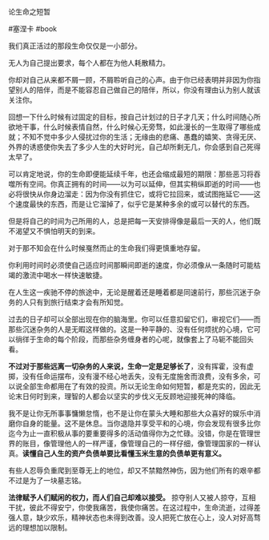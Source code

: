 论生命之短暂 

#塞涅卡 #book 

我们真正活过的那段生命仅仅是一小部分。

无人为自己提出要求，每个人都在为他人耗散精力。

你却对自己从来都不屑一顾，不屑聆听自己的心声。由于你已经表明并非因为你指望别人的陪伴，而是不能容忍自己做自己的陪伴，所以，你没有理由认为别人就该关注你。


回想一下什么时候有过固定的目标，按自己计划过的日子才几天；什么时间随心所欲地干事，什么时候表情自然，什么时候心无旁骛，如此漫长的一生取得了哪些成就；不知不觉中多少人侵扰过你的生活；无缘由的悲痛、愚蠢的嬉笑、贪得无厌、外界的诱惑使你失去了多少人生的大好时光，自己却所剩无几，你会感到自己死得太早了。


可以肯定地说，你的生命即便能延续千年，也还会缩成最短的期限：那些恶习将吞噬所有空间。你真正拥有的时间——以为可以延伸，但其实稍纵即逝的时间——也必将很快从你身边溜走：因为你没有抓住它，或将它拉回来，或试图拖延它——这个速度最快的东西，而是让它溜掉了，似乎它是某种多余的或可以替代的东西。


但是将自己的时间为己所用的人，总是把每一天安排得像是最后一天的人，他们既不渴望又不惧怕明天的到来。

对于那不知会在什么时候戛然而止的生命我们得更慎重地存留。


你利用时间时必须使自己适应时间那瞬间即逝的速度，你必须像从一条随时可能枯竭的激流中喝水一样快速敏捷。


在人生这一疾驰不停的旅途中，无论是醒着还是睡着都是同速前行，那些沉迷于杂务的人只有到旅行结束才会有所知觉。


过去的日子却可以全部出现在你的脑海里。你可以任意扣留它们，审视它们——而那些沉迷杂务的人是无暇这样做的。这是一种平静的、没有任何烦扰的心境，它可以徜徉于生命的每个阶段，而那些杂务缠身者的心呢，就像套上了马轭不能回头看。


**不过对于那些远离一切杂务的人来说，生命一定是足够长了**，没有挥霍，没有虚掷，没有任命运摆布，没有漫不经心地丢失，没有无度施舍而浪费，没有多余，可以说全部生命都用在了有效的投资。所以无论生命如何短暂，都是充实的，因此无论末日何时到来，理智的人都会以坚实的步伐义无反顾地迎接死神的降临。


我不是让你无所事事慵懒怠惰，也不是让你在蒙头大睡和那些大众喜好的娱乐中消磨你自身的能量。这不是休息。当你退隐并享受平和的心境，你会发现有很多比你迄今为止一直积极从事的要重要得多的活动值得你为之忙碌。没错，你是在管理世界的账目，像管理他人的一样严谨，像管理自己的一样仔细，像管理国家的一样认真。**读懂自己人生的资产负债单要比看懂玉米生意的负债单更有意义。**

有些人忍辱负重爬到至尊无上的地位，却又不禁黯然神伤，因为他们所有的艰辛都不过是为了一块墓志铭。


**法律赋予人们赋闲的权力，而人们自己却难以接受。** 掠夺别人又被人掠夺，互相干扰，彼此不得安宁，你使我痛苦，我使你痛苦。在这过程中，生命流逝，过得差强人意，缺少欢乐，精神状态也未得到改善。没人把死亡放在心上，没人对好高骛远的理想加以限制。